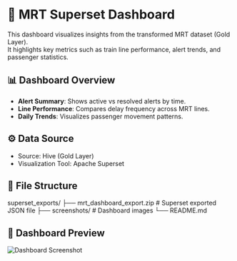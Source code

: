# 🚊 MRT Superset Dashboard

This dashboard visualizes insights from the transformed MRT dataset (Gold Layer).  
It highlights key metrics such as train line performance, alert trends, and passenger statistics.

## 📊 Dashboard Overview
- **Alert Summary**: Shows active vs resolved alerts by time.
- **Line Performance**: Compares delay frequency across MRT lines.
- **Daily Trends**: Visualizes passenger movement patterns.

## ⚙️ Data Source
- Source: Hive (Gold Layer)
- Visualization Tool: Apache Superset

## 🧱 File Structure
superset_exports/
├── mrt_dashboard_export.zip # Superset exported JSON file
├── screenshots/ # Dashboard images
└── README.md


## 📸 Dashboard Preview
![Dashboard Screenshot](./mrt_dashboard.png)

